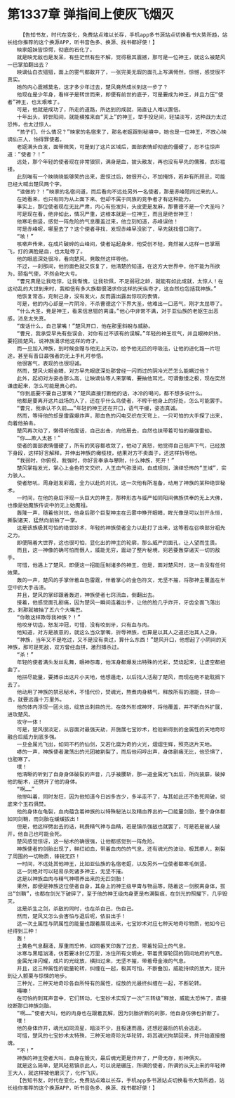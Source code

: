 # 第1337章 弹指间上使灰飞烟灭
        【告知书友，时代在变化，免费站点难以长存，手机app多书源站点切换看书大势所趋，站长给你推荐的这个换源APP，听书音色多、换源、找书都好使！】
       映家姐妹皆惊愕，彻底的石化了。
       就是映无敌也是发呆，有些茫然有些不解，觉得极其震撼，那可是一位神王，就这么被楚风一巴掌拍翻出去？
       映谪仙白衣猎猎，面上的雾气都散开了，一张完美无瑕的面孔上写满愕然，惊憾，感觉很不真实。
       她的内心震撼莫名，这才多少年过去，楚风竟然成长到这一步了？
       他现在是少年身，看样子是转世而来，即便有前世的底子，可是要成为神王，并且力压“使者”神王，也太艰难了。
       可是，他就是成功了，所走的道路，所达到的成就，简直让人难以置信。
       十年出头，转世阳间，就能横推来自“天上”的神王，举手投足间，轻描淡写，这种战力太过恐怖，也太过惊人。
       “孩子们，什么情况？”映家的名宿来了，那名老妪跟到秘境中，她也是一位神王，不放心映谪仙三人，怕得罪使者。
       老妪满头白发，面带微笑，可是到了这片区域后，面部表情却彻底的僵硬了，忍不住惊声道：“使者？！”
       远处，那个年轻的使者现在非常狼狈，满身是血，披头散发，再也没有早先的儒雅，衣衫褴褛。
       此刻唯有一个映晓晓能够笑的出来，震惊过后，她很开心，不加掩饰，若非有所顾忌，可能已经大喊出楚风两个字。
       “谁做的？！”映家的名宿问道，而后看向不远处另外一名使者，那是赤峰陪同过来的人。
       在她看来，也只有同为从上面下来、但却不属于同族的竞争者才有这种能力。
       事实上，那位使者现在无比严肃，内心有些发抖，头皮更是发麻，那曹德不是一个大圣吗？
       可是现在看，绝非如此，情况严重，这根本就是一位神王，而且是绝世神王！
       他寒毛倒竖，感觉一阵危险的气息覆盖过来，他立刻知道，赤峰误他！
       可是赤峰呢，哪里去了？这个使者寻找，发现赤峰早没影了，早先就找借口跑了。
       “咳！”
       咳嗽声传来，在成片破碎的山峰间，使者站起身来，他受创不轻，竟然被人这样一巴掌扇飞，打的满脸是血，也太耻辱了。
       他的眼底深处很冷，看向楚风，竟敢然这样辱他。
       不过，一刹那间，他的面色就又恢复了，他清楚的知道，在这方大世界中，他不能为所欲为，颐指气使，不然会吃大亏。
       “曹兄真是让我吃惊，让我惭愧，让我钦佩，不足弱冠之龄，就能有如此成就，太惊人！在这动乱的大世到来时，我相信有多大族都很渴求你这样的天纵奇才，这自然也包括我神族。”
       他恢复常态，克制己身，没有发火，反而露出露出惊叹的表情。
       可是，他的内心却是一片阴冷，不杀曹德这个下界大圣，他难出一口恶气，刚才太屈辱了。
       “什么大圣，竟是神王，看来信息错的离谱。”他心中非常不满，对于亚仙族的老妪生出恶感，消息太失真。
       “废话什么，自己掌嘴！”楚风开口，他在那里斜睨与威胁。
       “曹兄，我承受早先有些误会，对你有过不该有的误解。”年轻的神王叹气，并且眼神炽热，要招揽楚风，说神族渴求他这样的奇才。
       而一旦加入神族，到时候会赠与他无上天功，给予他无匹的呼吸法，让他的进化路一片坦途，甚至有昔日最强者的无上手札可参悟。
       他很客气，表现的也很坦诚。
       然而，楚风火眼金睛，对方早先眼底深处那曾经一闪而过的阴冷光芒怎么能瞒过他？
       此外，起初对方姿态那么高，让映谪仙等人来掌嘴，要抽他耳光，可谓傲慢之极，现在突然谦虚起来，怎么可能是真心的。
       “你到底要不要自己掌嘴？”楚风直接打断他的话，冰冷的喝问，都不想多说什么。
       他都是要离开这片战场的人了，还在乎什么鸟使者，不榨干他身上的好处，怎么可能罢手。
       “曹兄，我承认不久前……”年轻的神王还在开口，语气平缓，姿态真诚。
       然而，等待他的却是雷霆爆炸声，那血色的闪电交织在天穹上，一只可怕的大手探了出来，向着他拍击。
       楚风再次动了，懒得听他废话，自己出击，向他扇去，自然也挟带着可怕的最强雷劫。
       “你……欺人太甚！”
       使者的面部表情僵硬了，所有的笑容都收敛了，他动了真怒，他觉得自己低声下气，已经放下身段，这样好言解释，并伸出神族的橄榄枝，结果对方不卖面子，还这样折辱他。
       “我弱时，你俯视，我强时，你好言奉承与攀附，什么神族，死开！”
       楚风掌指发光，掌心上金色符文交织，人王血气弥漫间，自成规则，演绎恐怖的“王域”，实力骇人。
       使者怒吼，周身迸发彩霞，全力以赴的对抗，这一次他有所准备，动用了神族的某种绝世秘术。
       一时间，在他的身后浮现一头巨大的神主，那种形态与威严如同阳间佛族供奉的无上大佛，也像是始魔族传说中的无上始魔祖。
       轰隆一声，随着他对抗，他身后那个巨型神主在云雾中睁开眼睛，眸光像是可以划开永恒，撕裂诸天，猛然向前拍了一掌。
       这是该族极其可怕的绝世妙术，年轻的神族使者全力以赴打了出来，这等若在召唤部分祖先之力。
       即便隔着大世界，这也很可怕，显化出的神主的轮廓，那么威严的面孔，让人望而生畏。
       而且，这一神像的确可怕而慑人，威能无穷，震动了整片秘境，宛若要轰穿诸天一切的敌手。
       可惜，他遇上了楚风，即便这一招能压制诸多的神王，但是，面对楚风时，这一击没有任何效果。
       轰的一声，楚风的手掌伴着血色雷霆，伴着掌心的金色符文，无坚不摧，将那神主覆盖在半空中的大手击溃。
       并且，楚风的掌印跟着轰进，神族使者七窍流血，倒翻出去。
       接着，他感觉面孔剧痛，因为楚风一瞬间连着出手，让他的脸几乎炸开，牙齿全面飞落出去，刹那就被抽了五六个大嘴巴。
       “你敢这样欺辱我神族？！”
       他咬牙切齿，怒发冲冠，可惜，没有咬到牙，只有血与肉。
       他知道，对方是故意的，就这么当众掌嘴，折辱神族，也算是以其人之道还治其人之身。
       “神族，当年又不是吃过，又不是没有卖过，算什么东西！”楚风开口，他想起了小阴间的天神族，那可是死敌，双方曾经血拼，激烈搏杀过。
       “杀！”
       年轻的使者满头发丝乱舞，眼神怨毒，他浑身都爆发出特殊的光彩，焚烧起来，让虚空都扭曲了。
       他拼尽能量，要搏杀出这片小天地，他想遁走，以后找人活剐了楚风，而现在绝不能耽搁下去了。
       他动用了神族的禁忌秘术，不惜代价，焚魂光，熬煮肉身精气，释放所有的潜能，拼命一击，就要远遁十万里外。
       他的体内浮现一团火焰，绽放出刺目的光，在体外形成神环，将他覆盖，并不断向外扩展，进攻楚风。
       攻守一体！
       可是，楚风很淡定，从容面对最强天劫，并施展七宝妙术，检验新得到的金属性的天地奇珍融合后威力到底多强。
       一旦金属光飞出，如同不朽的仙剑，又若化腐为奇的火光，熠熠生辉，照亮这片天地。
       哧的一声，神族使者激荡出的光团被割裂了，而后他闷哼出声，身体剧痛无比，他恐惧了，也胆寒了。
       噗！
       他清晰的听到了自身身体破裂的声音，几乎被腰斩，那一道金属光飞出后，所向披靡，破掉他的秘术，还劈开了他的身体。
       “啊……”
       他惨叫着，同时发狂，因为他知道今日凶多吉少，多半走不了，与其如此还不鱼死网破，彻底来个玉石俱焚。
       他的身体在龟裂，血肉蕴含着神族的以特殊秘法以及精血养出的一口能量剑胎，整个身体都如同剑鞘，而剑胎在缓缓拔出！
       但是，他这样劈出去的话，耗费精气神与血精，若是镇杀强敌也就罢了，可是若是被人破开，他自己也可能会死。
       楚风感觉惊讶，这一秘术的确很强，让他都感觉到一阵危险。
       神族使者的剑胎出现了，鲜红如血，带着血肉的的气息，还有魂光的波动，极其瘆人，割裂了周围的一切物质，锋锐无匹！
       一时间，不远处其他神王，比如亚仙族的名宿老妪，以及另外一位使者都寒毛倒竖。
       这一剑绝对可以轻易杀死诸多神王，无坚不摧。
       这是以神族血肉与精气神喂养出来的无匹剑胎！
       果然，即便是神族这位使者自身，其身上的神王级甲胄与物品等，随着这一剑脱离身体，拔出“剑鞘”，也都在剑光下破碎了，至于他的神王级肉身更是布满裂痕，在剑光的照耀下，几乎毁灭。
       这是杀生之剑，杀敌的同时，也在杀自己，伤自己。
       然而，楚风又怎么会害怕与退后呢，依旧出手！
       这一次土属性与阴属性的能量也跟着展现出来，七宝妙术对应七种天地奇珍物质，他如今已经得到三种！
       轰！
       土黄色气息翻涌，厚重而恐怖，如同番天印轰了过去，带着轮回土的气息。
       冰寒与黑暗汹涌，仿若要冰封亿万里，冻住所有文明史，带着贯穿轮回的阴间地府的气息。
       金属光泽闪耀，成片的光绽放，横扫过来，无坚不摧，带着母金液的气息。
       并且，这三种属性的能量轮转，纠缠在一起，极其可怕，不断叠加，威能持续的放大，提升到让人颤栗与惊悚的地步。
       三种光，三种天地奇珍各自所特有的属性，绽放的光最终纠缠在一起，不断轮转。
       嘎嘣！
       在可怕的刺耳声音中，它们转动，七宝妙术实现了一次“三转级”释放，威能太恐怖了，直接绞断那口神族剑胎。
       “啊……”使者大叫，他的肉身也在跟着瓦解，因为剑胎折断的刹那，他自身仿佛也折断了。
       噗！
       他的身体炸开，魂光如同流星，暗淡不少，且极速而遁，还想趁最后的机会逃走。
       可惜，楚风的七宝妙术太特殊，三种天地奇珍光华轮转，将其魂光拘禁回来，并开始直接搜魂。
       “不！”
       神族的神王使者大叫，自身在毁灭，最后魂光更是炸开了，尸骨无存，形神俱灭。
       就是这么简单，楚风轻易镇杀此人，可以说是碾压，所谓的使者，所谓的从天上来的年轻神王大人，就这样被他磨灭了，化作飞灰。
       【告知书友，时代在变化，免费站点难以长存，手机app多书源站点切换看书大势所趋，站长给你推荐的这个换源APP，听书音色多、换源、找书都好使！】